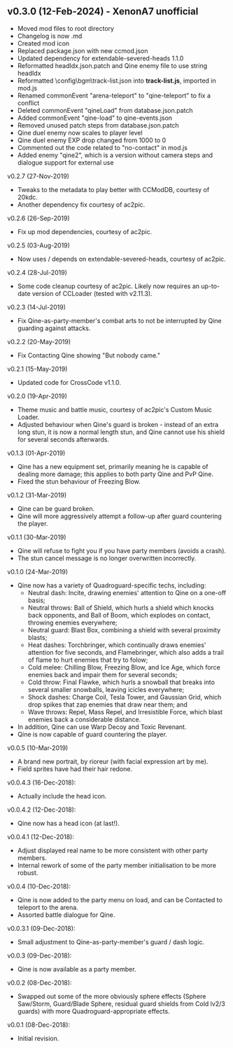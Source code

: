 ## v0.3.0 (12-Feb-2024) - XenonA7 unofficial
  * Moved mod files to root directory
  * Changelog is now .md
  * Created mod icon
  * Replaced package.json with new ccmod.json
  * Updated dependency for extendable-severed-heads 1.1.0
  * Reformatted headIdx.json.patch and Qine enemy file to use string headIdx
  * Reformatted \config\bgm\track-list.json into **track-list.js**, imported in mod.js
  * Renamed commonEvent "arena-teleport" to "qine-teleport" to fix a conflict
  * Deleted commonEvent "qineLoad" from database.json.patch
  * Added commonEvent "qine-load" to qine-events.json
  * Removed unused patch steps from database.json.patch
  * Qine duel enemy now scales to player level
  * Qine duel enemy EXP drop changed from 1000 to 0
  * Commented out the code related to "no-contact" in mod.js
  * Added enemy "qine2", which is a version without camera steps and dialogue support for external use

v0.2.7 (27-Nov-2019)
  * Tweaks to the metadata to play better with CCModDB, courtesy of 20kdc.
  * Another dependency fix courtesy of ac2pic.

v0.2.6 (26-Sep-2019)
  * Fix up mod dependencies, courtesy of ac2pic.

v0.2.5 (03-Aug-2019)
  * Now uses / depends on extendable-severed-heads, courtesy of ac2pic.

v0.2.4 (28-Jul-2019)
  * Some code cleanup courtesy of ac2pic. Likely now requires an up-to-date
    version of CCLoader (tested with v2.11.3).

v0.2.3 (14-Jul-2019)
  * Fix Qine-as-party-member's combat arts to not be interrupted by Qine
    guarding against attacks.

v0.2.2 (20-May-2019)
  * Fix Contacting Qine showing "But nobody came."

v0.2.1 (15-May-2019)
  * Updated code for CrossCode v1.1.0.

v0.2.0 (19-Apr-2019)
  * Theme music and battle music, courtesy of ac2pic's Custom Music
    Loader.
  * Adjusted behaviour when Qine's guard is broken - instead of an extra
    long stun, it is now a normal length stun, and Qine cannot use his
    shield for several seconds afterwards.

v0.1.3 (01-Apr-2019)
  * Qine has a new equipment set, primarily meaning he is capable of dealing
    more damage; this applies to both party Qine and PvP Qine.
  * Fixed the stun behaviour of Freezing Blow.

v0.1.2 (31-Mar-2019)
  * Qine can be guard broken.
  * Qine will more aggressively attempt a follow-up after guard countering
    the player.

v0.1.1 (30-Mar-2019)
  * Qine will refuse to fight you if you have party members (avoids a crash).
  * The stun cancel message is no longer overwritten incorrectly.

v0.1.0 (24-Mar-2019)
  * Qine now has a variety of Quadroguard-specific techs, including:
    * Neutral dash: Incite, drawing enemies' attention to Qine on a one-off
      basis;
    * Neutral throws: Ball of Shield, which hurls a shield which knocks back
      opponents, and Ball of Boom, which explodes on contact, throwing
      enemies everywhere;
    * Neutral guard: Blast Box, combining a shield with several proximity
      blasts;
    * Heat dashes: Torchbringer, which continually draws enemies' attention
      for five seconds, and Flamebringer, which also adds a trail of flame
      to hurt enemies that try to folow;
    * Cold melee: Chilling Blow, Freezing Blow, and Ice Age, which force
      enemies back and impair them for several seconds;
    * Cold throw: Final Flawke, which hurls a snowball that breaks into
      several smaller snowballs, leaving icicles everywhere;
    * Shock dashes: Charge Coil, Tesla Tower, and Gaussian Grid, which
      drop spikes that zap enemies that draw near them; and
    * Wave throws: Repel, Mass Repel, and Irresistible Force, which blast
      enemies back a considerable distance.
  * In addition, Qine can use Warp Decoy and Toxic Revenant.
  * Qine is now capable of guard countering the player.

v0.0.5 (10-Mar-2019)
  * A brand new portrait, by rioreur (with facial expression art by me).
  * Field sprites have had their hair redone.

v0.0.4.3 (16-Dec-2018):
  * Actually include the head icon.

v0.0.4.2 (12-Dec-2018):
  * Qine now has a head icon (at last!).

v0.0.4.1 (12-Dec-2018):
  * Adjust displayed real name to be more consistent with other party
    members.
  * Internal rework of some of the party member initialisation to be more
    robust.

v0.0.4 (10-Dec-2018):
  * Qine is now added to the party menu on load, and can be Contacted to
    teleport to the arena.
  * Assorted battle dialogue for Qine.

v0.0.3.1 (09-Dec-2018):
  * Small adjustment to Qine-as-party-member's guard / dash logic.

v0.0.3 (09-Dec-2018):
  * Qine is now available as a party member.

v0.0.2 (08-Dec-2018):
  * Swapped out some of the more obviously sphere effects (Sphere Saw/Storm,
    Guard/Blade Sphere, residual guard shields from Cold lv2/3 guards) with
    more Quadroguard-appropriate effects.

v0.0.1 (08-Dec-2018):
  * Initial revision.
